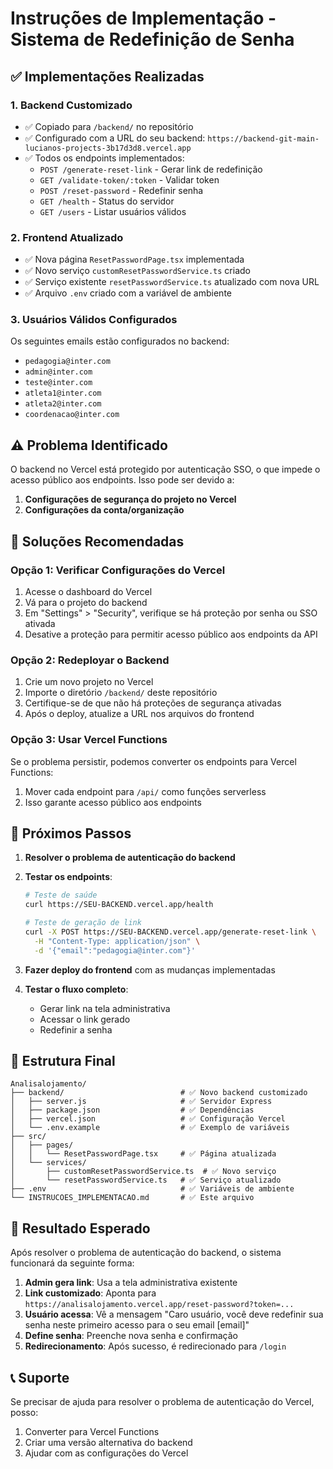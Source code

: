 # Instruções de Implementação - Sistema de Redefinição de Senha

## ✅ Implementações Realizadas

### 1. Backend Customizado
- ✅ Copiado para `/backend/` no repositório
- ✅ Configurado com a URL do seu backend: `https://backend-git-main-lucianos-projects-3b17d3d8.vercel.app`
- ✅ Todos os endpoints implementados:
  - `POST /generate-reset-link` - Gerar link de redefinição
  - `GET /validate-token/:token` - Validar token
  - `POST /reset-password` - Redefinir senha
  - `GET /health` - Status do servidor
  - `GET /users` - Listar usuários válidos

### 2. Frontend Atualizado
- ✅ Nova página `ResetPasswordPage.tsx` implementada
- ✅ Novo serviço `customResetPasswordService.ts` criado
- ✅ Serviço existente `resetPasswordService.ts` atualizado com nova URL
- ✅ Arquivo `.env` criado com a variável de ambiente

### 3. Usuários Válidos Configurados
Os seguintes emails estão configurados no backend:
- `pedagogia@inter.com`
- `admin@inter.com`
- `teste@inter.com`
- `atleta1@inter.com`
- `atleta2@inter.com`
- `coordenacao@inter.com`

## ⚠️ Problema Identificado

O backend no Vercel está protegido por autenticação SSO, o que impede o acesso público aos endpoints. Isso pode ser devido a:

1. **Configurações de segurança do projeto no Vercel**
2. **Configurações da conta/organização**

## 🔧 Soluções Recomendadas

### Opção 1: Verificar Configurações do Vercel
1. Acesse o dashboard do Vercel
2. Vá para o projeto do backend
3. Em "Settings" > "Security", verifique se há proteção por senha ou SSO ativada
4. Desative a proteção para permitir acesso público aos endpoints da API

### Opção 2: Redeployar o Backend
1. Crie um novo projeto no Vercel
2. Importe o diretório `/backend/` deste repositório
3. Certifique-se de que não há proteções de segurança ativadas
4. Após o deploy, atualize a URL nos arquivos do frontend

### Opção 3: Usar Vercel Functions
Se o problema persistir, podemos converter os endpoints para Vercel Functions:
1. Mover cada endpoint para `/api/` como funções serverless
2. Isso garante acesso público aos endpoints

## 📝 Próximos Passos

1. **Resolver o problema de autenticação do backend**
2. **Testar os endpoints**:
   ```bash
   # Teste de saúde
   curl https://SEU-BACKEND.vercel.app/health
   
   # Teste de geração de link
   curl -X POST https://SEU-BACKEND.vercel.app/generate-reset-link \
     -H "Content-Type: application/json" \
     -d '{"email":"pedagogia@inter.com"}'
   ```

3. **Fazer deploy do frontend** com as mudanças implementadas

4. **Testar o fluxo completo**:
   - Gerar link na tela administrativa
   - Acessar o link gerado
   - Redefinir a senha

## 📁 Estrutura Final

```
Analisalojamento/
├── backend/                          # ✅ Novo backend customizado
│   ├── server.js                     # ✅ Servidor Express
│   ├── package.json                  # ✅ Dependências
│   ├── vercel.json                   # ✅ Configuração Vercel
│   └── .env.example                  # ✅ Exemplo de variáveis
├── src/
│   ├── pages/
│   │   └── ResetPasswordPage.tsx     # ✅ Página atualizada
│   └── services/
│       ├── customResetPasswordService.ts  # ✅ Novo serviço
│       └── resetPasswordService.ts   # ✅ Serviço atualizado
├── .env                              # ✅ Variáveis de ambiente
└── INSTRUCOES_IMPLEMENTACAO.md       # ✅ Este arquivo
```

## 🎯 Resultado Esperado

Após resolver o problema de autenticação do backend, o sistema funcionará da seguinte forma:

1. **Admin gera link**: Usa a tela administrativa existente
2. **Link customizado**: Aponta para `https://analisalojamento.vercel.app/reset-password?token=...`
3. **Usuário acessa**: Vê a mensagem "Caro usuário, você deve redefinir sua senha neste primeiro acesso para o seu email [email]"
4. **Define senha**: Preenche nova senha e confirmação
5. **Redirecionamento**: Após sucesso, é redirecionado para `/login`

## 📞 Suporte

Se precisar de ajuda para resolver o problema de autenticação do Vercel, posso:
1. Converter para Vercel Functions
2. Criar uma versão alternativa do backend
3. Ajudar com as configurações do Vercel


